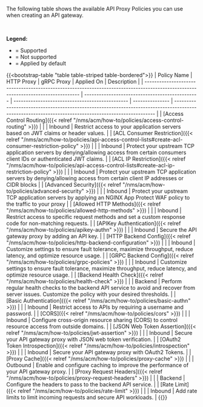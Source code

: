 The following table shows the available API Proxy Policies you can use when creating an API gateway.

<br>

**Legend:**

- <i class="fa-solid fa-check"></i> = Supported
- <i class="fa-solid fa-x"></i> = Not supported
- <i class="fa-solid fa-circle-check center"></i> = Applied by default

{{<bootstrap-table "table table-striped table-bordered">}}
| Policy&nbsp;Name                                                                                                                  | HTTP&nbsp;Proxy                                 | gRPC&nbsp;Proxy                                 | Applied&nbsp;On | Description                                                                                                                                          |
| --------------------------------------------------------------------------------------------------------------------------------- | ----------------------------------------------- | ----------------------------------------------- | --------------- | ---------------------------------------------------------------------------------------------------------------------------------------------------- |
| [Access Control Routing]({{< relref "/nms/acm/how-to/policies/access-control-routing" >}})                                            | <i class="fa-solid fa-check center"></i>        | <i class="fa-solid fa-x"></i>                   | Inbound         | Restrict access to your application servers based on JWT claims or header values.                                                                    |
| [ACL Consumer Restriction]({{< relref "/nms/acm/how-to/policies/api-access-control-lists#create-acl-consumer-restriction-policy" >}}) | <i class="fa-solid fa-check center"></i>        | <i class="fa-solid fa-check center"></i>        | Inbound         | Protect your upstream TCP application servers by denying/allowing access from certain consumers client IDs or authenticated JWT claims.              |
| [ACL IP Restriction]({{< relref "/nms/acm/how-to/policies/api-access-control-lists#create-acl-ip-restriction-policy" >}})             | <i class="fa-solid fa-check center"></i>        | <i class="fa-solid fa-check center"></i>        | Inbound         | Protect your upstream TCP application servers by denying/allowing access from certain client IP addresses or CIDR blocks                             |
| [Advanced Security]({{< relref "/nms/acm/how-to/policies/advanced-security" >}})                                                      | <i class="fa-solid fa-check center"></i>        | <i class="fa-solid fa-check center"></i>        | Inbound         | Protect your upstream TCP application servers by applying an NGINX App Protect WAF policy to the traffic to your proxy                               |
| [Allowed HTTP Methods]({{< relref "/nms/acm/how-to/policies/allowed-http-methods" >}})                                                | <i class="fa-solid fa-check center"></i>        | <i class="fa-solid fa-x"></i>                   | Inbound         | Restrict access to specific request methods and set a custom response code for non-matching requests.                                                |
| [APIKey Authentication]({{< relref "/nms/acm/how-to/policies/apikey-authn" >}})                                                       | <i class="fa-solid fa-check center"></i>        | <i class="fa-solid fa-check center"></i>        | Inbound         | Secure the API gateway proxy by adding an API key.                                                                                                   |
| [HTTP Backend Config]({{< relref "/nms/acm/how-to/policies/http-backend-configuration" >}})                                           | <i class="fa-solid fa-check center"></i>        | <i class="fa-solid fa-x"></i>                   | Inbound         | Customize settings to ensure fault tolerance, maximize throughput, reduce latency, and optimize resource usage.                                      |
| [GRPC Backend Config]({{< relref "/nms/acm/how-to/policies/grpc-policies" >}})                                                                                                  | <i class="fa-solid fa-x"></i>                   | <i class="fa-solid fa-check center"></i>        | Inbound         | Customize settings to ensure fault tolerance, maximize throughput, reduce latency, and optimize resource usage.                                      |
| [Backend Health Check]({{< relref "/nms/acm/how-to/policies/health-check" >}})                                                       | <i class="fa-solid fa-check center"></i>        | <i class="fa-solid fa-x"></i>                   | Backend         | Perform regular health checks to the backend API service to avoid and recover from server issues. Customize the policy with your desired thresholds. |
| [Basic&nbsp;Authentication]({{< relref "/nms/acm/how-to/policies/basic-authn" >}})                                                    | <i class="fa-solid fa-check center"></i>        | <i class="fa-solid fa-check center"></i>        | Inbound         | Restrict access to APIs by requiring a username and password.                                                                                        |
| [CORS]({{< relref "/nms/acm/how-to/policies/cors" >}})                                                                                | <i class="fa-solid fa-check center"></i>        | <i class="fa-solid fa-x"></i>                   | Inbound         | Configure cross-origin resource sharing (CORS) to control resource access from outside domains.                                                      |
| [JSON Web Token Assertion]({{< relref "/nms/acm/how-to/policies/jwt-assertion" >}})                                                   | <i class="fa-solid fa-check center"></i>        | <i class="fa-solid fa-check center"></i>        | Inbound         | Secure your API gateway proxy with JSON web token verification.                                                                                      |
| [OAuth2 Token Introspection]({{< relref "/nms/acm/how-to/policies/introspection" >}})                                                 | <i class="fa-solid fa-check center"></i>        | <i class="fa-solid fa-check center"></i>        | Inbound         | Secure your API gateway proxy with OAuth2 Tokens.                                                                                                    |
| [Proxy Cache]({{< relref "/nms/acm/how-to/policies/proxy-cache" >}})  | <i class="fa-solid fa-check center"></i>        | <i class="fa-solid fa-x"></i>                   | Outbound        | Enable and configure caching to improve the performance of your API gateway proxy.                                                                   |
| [Proxy Request Headers]({{< relref "/nms/acm/how-to/policies/proxy-request-headers" >}})                                              | <i class="fa-solid fa-circle-check center"></i> | <i class="fa-solid fa-circle-check center"></i> | Backend         | Configure the headers to pass to the backend API service.                                                                                            |
| [Rate Limit]({{< relref "/nms/acm/how-to/policies/rate-limit" >}})                                                                        | <i class="fa-solid fa-check center"></i>        | <i class="fa-solid fa-check center"></i>        | Inbound         | Add rate limits to limit incoming requests and secure API workloads.                                                                                 |
{{</bootstrap-table>}}

<!-- Do not remove. Keep this code at the bottom of the include -->
<!-- DOCS-1000 -->